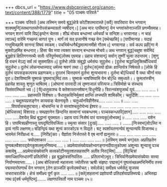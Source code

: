 +++
dbcs_url = "https://www.dsbcproject.org/canon-text/content/388/1779"
title = "05 पञ्चमः परिवर्तः"

+++
पञ्चमः परिवर्तः
[अथ तस्मिन् समये बुद्ध्]क्षेत्रे कोटीशतमारास्ते [सर्वे] सपरिवारा येन भगवान् शाक्यमुनि[स्तथागतस्तेनोपसंक्रम्याग्रतो न्यषीदन्।]
[अथ मारः पापीमान्] येन भगवांस्तेनाञ्जलिं प्रणम्यैवमाह।
भगवन् शरणं यामि विप्र[कृष्टेन चेतसा।
शीघ्रं मोचय बन्धान्मां धर्मचर्यां च सन्दिश॥
भगवानाह।
न चाहं त्वाञ्च] वारेमि गच्छन्तं चागतं पुनः।
मार्गं त्वं यत् प्रजानीषे गच्छ येन [यथेच्छसि]॥
[पापीमानाह।
यदाहं गन्तुमिच्छामि सानन्दं विषयं स्वकम्।
पचभिर्बन्धनैर्बद्धमात्मानमीक्षे गौतम॥]
भगवानाह।
सर्व कल्प प्रही[णा मे मुक्तोऽहमिह बन्धनात्।
हिंसा चैव मया त्यक्ता सत्त्वान् बन्धाच्च मोचये॥
अथ भगवान् बुद्ध]चक्षुषा सर्वमिदं बुद्धक्षेत्रं क्षितिगगनस्थैः सत्वैः परिपूर्णमव[लोक्य एवमाह।
प्रहाय संशयान्] सर्वान् तूष्णीं भूत्वा तदन्तरम्।
[शृणु हि वचनं मेऽद्य सर्वं त्वं सुसमाहितः॥]
दुर्लभो लोके संबुद्धो धर्मसंघः सुदुर्लभः।
[दुर्लभा श्रद्धाधिमुक्तिर्बोधिचर्या सुदुर्लभा॥
दुर्लभं लोकनाथास्याद् धर्मस्य श्रवणं तथा।]
दुर्लभः[स]मयो ह्येकः क्षान्तिर्यत्र निषेव्यते॥
[लोके हि दुर्लभं पापसङ्कल्पस्य प्रहाणकम्॥
दुरलभं चित्तदमनं दुर्लभा शून्यभावना।
दुर्लभा बो]धिचर्या वै यथा चीर्णा मया पुरा॥
देशयिष्यामि युष्माकं पुष्पमात्र[मिदं ततः।
युष्माकं भाषयिष्यामि येन बो]धिः समृध्यते।।
कुमलांस्त्रीन् प्रहायेह शास्तुः शृणुत भाषितम्।
[ओघानां पारवादी त्वं तृष्णाजालं परित्यज॥
त्रिविमोक्षे च संस्थाय त्रिसंवरस्थितो भव।]
[त्रै]धातुकाश्च ये क्लेशास्तानशेषान् विधुनीहि॥
त्रिरत्नवंशपूजार्थं यूयं.....    .....    .....।
.....    .....    ..... प्रहास्यति विशेषतः॥
त्रैधातुकविनिर्मुक्तां क्षान्तिं लप्स्यति शामिकीम्।
चतुर्दिशि.....    .....    .....    .....॥
चक्षूरूपप्रसङ्गेन कायवाक् चेतनावृतैः।
चतुर्ध्यानविहीनैश्च.....    .....    .....॥
.....    .....    .....विपर्यासचतुष्टयात्।
मोचयन्ति च ते सत्त्वांश्चतुरोघेभ्य ईश्वरः॥
.....    .....    .....    .....
.....    .....    ..... [बोधिसत्त्व] विशारदः॥
सम्प्रज्ञानेन छिन्दन्ति सत्त्वानां भवबन्धनम्।
पञ्चस्कन्धपरि[ज्ञान].....    .....    ..... 
.....    .....    .....देशयेत् क्षिप्रं बुद्धानां यूयमग्रतः।
प्रहाय पापं निःशेषं पारं यास्यकु[तोभयम्]॥
.....    .....    ..... वशेन हि।
पापमित्रप्रहीणास्तु पापदृष्टिविवर्जिताः॥
स्मृत्वा संसार [दुःखं].....    .....    .....।
.......[निःस्वभा]वोऽस्ति न द्रव्यं नापि लक्षणम्॥
षडिन्द्रियं यथा शून्यं कारकोऽत्र न विद्यते। 
षट् स्पर्शायतनान्येवं शून्यान्यपि विजानथ॥
भावमेतं निरीक्षध्वं य..... [निरीह]काः।
यैर्ज्ञाता निर्जरास्ते वै एष मार्गो ह्यनुत्तरः॥
.....    .....    .....    .....
.....    .....    .....    .....
त्रयोदशाकार .....    .....    .....।
.....    .....    .....    .....॥
[तस्मिन् समये भग]वतः अप्रतिहतेन पुण्यबलवैशारद्यवेगकुशलमूलनिष्यन्द.....। अप्रमेयासंख्येयाक्षोभ्यगङ्गानदीवालुकोपमा अशून्याः शून्यासु पञ्च कषायेषु.....अप्रमेयासंख्येयानि सत्त्वकोटीनयुतशतसहस्राणि अतीव निरा[मिष]..... [वि]चित्रां समाधिक्षान्तिधारणीं प्रतिलेभिरे। इह बुद्धक्षेत्रसंनिपतितः ..... प्रतिलाभोऽभूत्। त्रिभिर्यानैरप्रमेयासंख्येयाः सत्त्वा निर्याणमवाप्ताः.....। [अथ बोधिसत्त्वो महासत्त्वः ज्योतीरस ऋषीः संहृष्टः पद्मास]नं पुष्पसंच्छन्नमभिनिर्मीय तस्य पद्मस्यारोपणार्थं येन भगवान् [तेन प्राञ्जलिं कृत्वेदमवोचत्।
सर्वलोकं] समीक्ष्य धर्मसेतुं सृजस्व सचराचरलोके।
क्षेत्रं समीक्ष्य पूर्णं कृत .....    .....॥
[क्ले]शहतानां प्रज्ञोपायौ प्रतिदर्शयाप्रतिमपद्मे।
अभिरुह्य नाथ प्र[वर्ष धर्मवृष्टिम्].......
लक्षणपरिवर्तो नाम पञ्चमः॥५॥
